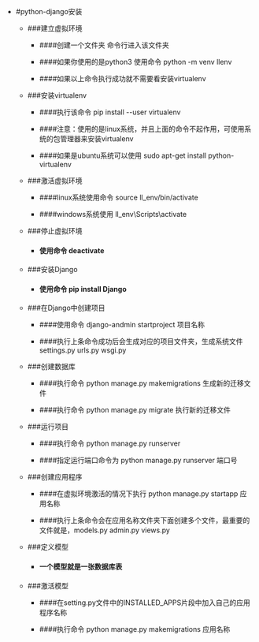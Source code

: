 * #python-django安装
	* ###建立虚拟环境 
	
		* ####创建一个文件夹 命令行进入该文件夹
		
		* ####如果你使用的是python3 使用命令 python -m venv llenv
		
		* ####如果以上命令执行成功就不需要看安装virtualenv
	* ###安装virtualenv
		* ####执行该命令 pip install --user virtualenv
		
		* ####注意：使用的是linux系统，并且上面的命令不起作用，可使用系统的包管理器来安装virtualenv
		
		* ####如果是ubuntu系统可以使用 sudo apt-get install python-virtualenv
	* ###激活虚拟环境
		* ####linux系统使用命令 source ll_env/bin/activate
		
		* ####windows系统使用 ll_env\Scripts\activate
	* ###停止虚拟环境
		* <h4>使用命令 deactivate</h4>
	
	* ###安装Django
	
		* <h4>使用命令 pip install Django</h4>
		
	* ###在Django中创建项目
		* ####使用命令 django-andmin startproject 项目名称
		
		* ####执行上条命令成功后会生成对应的项目文件夹，生成系统文件 settings.py urls.py wsgi.py 
	* ###创建数据库
		* ####执行命令 python manage.py makemigrations 生成新的迁移文件
		
		* ####执行命令 python manage.py migrate     执行新的迁移文件
	* ###运行项目
		* ####执行命令 python manage.py runserver
		
		* ####指定运行端口命令为 python manage.py runserver 端口号
	* ###创建应用程序
		* ####在虚拟环境激活的情况下执行 python manage.py startapp 应用名称
		
		* ####执行上条命令会在应用名称文件夹下面创建多个文件，最重要的文件就是，models.py admin.py views.py 
	* ###定义模型
		* <h4>一个模型就是一张数据库表</h4>
	* ###激活模型
		* ####在setting.py文件中的INSTALLED_APPS片段中加入自己的应用程序名称
		
		* ####执行命令 python manage.py makemigrations 应用名称
		 